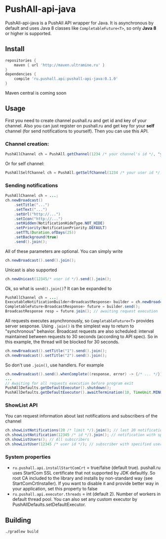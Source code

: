 # PushAll-api-java
PushAll-api-java is a PushAll API wrapper for Java. It is asynchronous by default and uses Java 8
 classes like `CompletableFuture<T>`, so only **Java 8** or higher is supported.

## Install
```gradle
repositories {
	maven { url 'http://maven.ultramine.ru' }
}
dependencies {
	compile 'ru.pushall.api:pushall-api-java:0.1.0'
}
```
Maven central is coming soon

## Usage
First you need to create channel pushall.ru and get id and key of your channel. Also you can just register
 on pushall.ru and get key for your **self** channel (for send notifications to yourself). Then you can use
 this API.

### Channel creation:
```java
PushAllChannel ch = PushAll.getChannel(1234 /* your channel's id */, "your channel's key");
```
Or for self channel:
```java
PushAllSelfChannel ch = PushAll.getSelfChannel(1234 /* your user id */, "your self key");
```

### Sending notifications
```java
PushAllChannel ch = ...;
ch.newBroadcast()
	.setTitle("...")
	.setText("...")
	.setUrl("http://...")
	.setIcon("http://...")
	.setHidden(NotificationHideType.NOT_HIDE)
	.setPriority(NotificationPriority.DEFAULT)
	.setTTL(Duration.ofDays(25))
	.setBackground(true)
	.send().join();
```
All of these parameters are optional. You can simply write
```java
ch.newBroadcast().send().join();
```
Unicast is also supported
```java
ch.newUnicast(12345/* user id */).send().join();
```
Ok, so what is `send().join()`? It can be expanded to
```java
PushAllChannel ch = ...;
ExecutableNotificationBuilder<BroadcastResponse> builder = ch.newBroadcast();
CompletableFuture<BroadcastResponse> future = builder.send();
BroadcastResponse resp = future.join(); // awaiting request execution
```
All requests executes asynchronously, so `CompletableFuture<T>` provides server sesponse.
 Using `.join()` is the simplest way to return to "synchronous" behavior. Broadcast requests are also
 scheduled: interval maintained between requests to 30 seconds (according to API spec).
 So in this example, the thread will be blocked for 30 seconds.
```java
ch.newBroadcast().setTitle("1").send().join();
ch.newBroadcast().setTitle("2").send().join();
```
So don't use `.join()`, use handlers. For example
```java
ch.newBroadcast().send().whenComplete((response, error) -> {/* ... */});
...
// Awaiting for all requests execution before program exit
PushAllDefaults.getDefaultExecutor().shutdown();
PushAllDefaults.getDefaultExecutor().awaitTermination(10, TimeUnit.MINUTES);
```

### ShowList API
You can request information about last notifications and subscribers of the channel
```java
ch.showListNotifications(20 /* limit */).join(); // last 20 notifications
ch.showListNotification(12345 /* id */).join(); // notification with specified id
ch.showListUsers(); // All subscribers
ch.showListUser(12345 /* user id */); // subscriber with specified user id
```

### System properties
* `ru.pushall.api.installStartComCrt` = true/false (default true). pushall.ru uses StartCom SSL certificate
 that not supported by JDK defaultly. So root CA included to the library and installs by non-standard way
 (see StartComCrtInstaller). If you want to disable it and provide better way in your application, set this
 property to false
* `ru.pushall.api.executor.threads` = int (default 2). Number of workers in default thread pool. You
 can also set any custom executor by PushAllDefaults.setDefaultExecutor.

## Building
```shell
./gradlew build
```